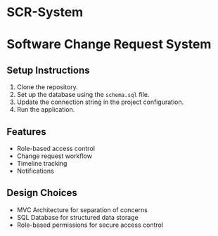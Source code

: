 # SCR-System
# Software Change Request System

## Setup Instructions
1. Clone the repository.
2. Set up the database using the `schema.sql` file.
3. Update the connection string in the project configuration.
4. Run the application.

## Features
- Role-based access control
- Change request workflow
- Timeline tracking
- Notifications

## Design Choices
- MVC Architecture for separation of concerns
- SQL Database for structured data storage
- Role-based permissions for secure access control
